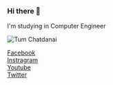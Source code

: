 ### Hi there 👋

I'm studying in Computer Engineer

![Tum Chatdanai](https://web.facebook.com/photo/?fbid=5628110037263043&set=a.105170619557040)

[Facebook](https://web.facebook.com/Chatdabai/)<br>
[Instragram](https://www.instagram.com/tumchatda__/)<br>
[Youtube](https://www.youtube.com/user/tmgame007/videos)<br>
[Twitter](https://twitter.com/Brackhak)<br>

<!--
**Brackhak/Brackhak** is a ✨ _special_ ✨ repository because its `README.md` (this file) appears on your GitHub profile.

Here are some ideas to get you started:

- 🔭 I’m currently working on ...
- 🌱 I’m currently learning ...
- 👯 I’m looking to collaborate on ...
- 🤔 I’m looking for help with ...
- 💬 Ask me about ...
- 📫 How to reach me: ...
- 😄 Pronouns: ...
- ⚡ Fun fact: ...
-->

